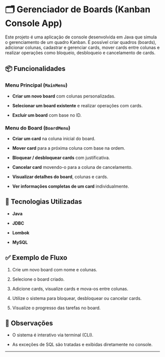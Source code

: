 # 🗂️ Gerenciador de Boards (Kanban Console App)

Este projeto é uma aplicação de console desenvolvida em Java que simula o gerenciamento de um quadro Kanban. É possível criar quadros (boards), adicionar colunas, cadastrar e gerenciar cards, mover cards entre colunas e realizar operações como bloqueio, desbloqueio e cancelamento de cards.

## 📦 Funcionalidades

### Menu Principal (`MainMenu`)

- **Criar um novo board** com colunas personalizadas.

- **Selecionar um board existente** e realizar operações com cards.

- **Excluir um board** com base no ID.

### Menu do Board (`BoardMenu`)

- **Criar um card** na coluna inicial do board.

- **Mover card** para a próxima coluna com base na ordem.

- **Bloquear / desbloquear cards** com justificativa.

- **Cancelar card** movendo-o para a coluna de cancelamento.

- **Visualizar detalhes do board**, colunas e cards.

- **Ver informações completas de um card** individualmente.

## 💾 Tecnologias Utilizadas

- **Java**

- **JDBC** 

- **Lombok**

- **MySQL**

## ✅ Exemplo de Fluxo

1. Crie um novo board com nome e colunas.

2. Selecione o board criado.

3. Adicione cards, visualize cards e mova-os entre colunas.

4. Utilize o sistema para bloquear, desbloquear ou cancelar cards.

5. Visualize o progresso das tarefas no board.

## 📌 Observações

- O sistema é interativo via terminal (CLI).

- As exceções de SQL são tratadas e exibidas diretamente no console.

---
